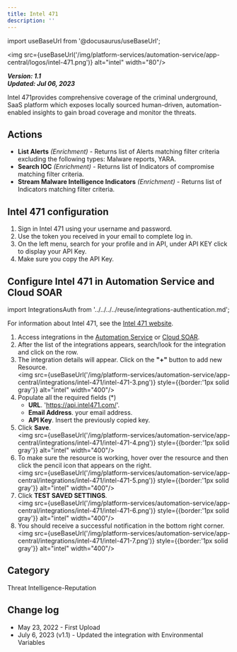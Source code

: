 ```yaml
---
title: Intel 471
description: ''
---
```

import useBaseUrl from '@docusaurus/useBaseUrl';

<img src={useBaseUrl('/img/platform-services/automation-service/app-central/logos/intel-471.png')} alt="intel" width="80"/>

***Version: 1.1  
Updated: Jul 06, 2023***

Intel 471provides comprehensive coverage of the criminal underground, SaaS platform which exposes locally sourced human-driven, automation-enabled insights to gain broad coverage and monitor the threats.

## Actions

* **List Alerts** *(Enrichment)* - Returns list of Alerts matching filter criteria excluding the following types: Malware reports, YARA.
* **Search IOC** *(Enrichment)* - Returns list of Indicators of compromise matching filter criteria.
* **Stream Malware Intelligence Indicators** *(Enrichment)* - Returns list of Indicators matching filter criteria.

## Intel 471 configuration

1. Sign in Intel 471 using your username and password.
2. Use the token you received in your email to complete log in.
3. On the left menu, search for your profile and in API, under API KEY click to display your API Key.
4. Make sure you copy the API Key.

## Configure Intel 471 in Automation Service and Cloud SOAR

import IntegrationsAuth from '../../../../reuse/integrations-authentication.md';

<IntegrationsAuth/>

For information about Intel 471, see the [Intel 471 website](https://intel471.com/resources).

1. Access integrations in the [Automation Service](/docs/platform-services/automation-service/automation-service-integrations/#view-integrations) or [Cloud SOAR](/docs/cloud-soar/automation).
1. After the list of the integrations appears, search/look for the integration and click on the row.
1. The integration details will appear. Click on the **"+"** button to add new Resource.<br/><img src={useBaseUrl('/img/platform-services/automation-service/app-central/integrations/intel-471/intel-471-3.png')} style={{border:'1px solid gray'}} alt="intel" width="400"/>
1. Populate all the required fields (\*)
   * **URL**. 'https://api.intel471.com/'.
   * **Email Address**. your email address.
   * **API Key**. Insert the previously copied key.
1. Click **Save**.<br/><img src={useBaseUrl('/img/platform-services/automation-service/app-central/integrations/intel-471/intel-471-4.png')} style={{border:'1px solid gray'}} alt="intel" width="400"/>
1. To make sure the resource is working, hover over the resource and then click the pencil icon that appears on the right.<br/><img src={useBaseUrl('/img/platform-services/automation-service/app-central/integrations/intel-471/intel-471-5.png')} style={{border:'1px solid gray'}} alt="intel" width="400"/>
1. Click **TEST SAVED SETTINGS**.<br/><img src={useBaseUrl('/img/platform-services/automation-service/app-central/integrations/intel-471/intel-471-6.png')} style={{border:'1px solid gray'}} alt="intel" width="400"/>
1. You should receive a successful notification in the bottom right corner.<br/><img src={useBaseUrl('/img/platform-services/automation-service/app-central/integrations/intel-471/intel-471-7.png')} style={{border:'1px solid gray'}} alt="intel" width="400"/>

## Category

Threat Intelligence-Reputation

## Change log

* May 23, 2022 - First Upload
* July 6, 2023 (v1.1) - Updated the integration with Environmental Variables
